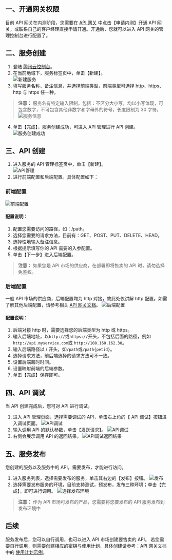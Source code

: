 ## 一、开通网关权限
目前 API 网关在内测阶段，您需要在 [API 网关](https://cloud.tencent.com/product/apigateway) 中点击【申请内测】开通 API 网关，或联系自己的客户经理直接申请开通。开通后，您就可以进入 API 网关的管理控制台进行配置了。

## 二、服务创建
1. 登陆 [腾讯云控制台](https://console.cloud.tencent.com/apigateway)。     
2. 在当前地域下，服务标签页中，单击【新建】。    
![新建服务](https://i.imgur.com/DsnOFaH.png)   
3. 填写服务名称、备注信息，并选择前端类型，前端类型可选择 http、https、http 与 https 任一种。   
> **注意：**
> 服务名有特定输入限制，包括：不区分大小写，均以小写体现，可包含数字，不可包含其他非数字和字母外的符号，长度限制为 30 字符。    
![服务信息](https://i.imgur.com/lG0WNAh.png)      
4. 单击【完成】，服务创建成功，可进入 API 管理进行 API 创建。    
![服务创建成功](https://i.imgur.com/pLKCOm4.png)     

## 三、API 创建
1. 进入服务的 API 管理标签页中，单击【新建】。  
![API管理](https://mc.qcloudimg.com/static/img/56bce6c0f4aba860ec59b7f2717f4add/2017-12-07_111034.png)   
2. 进行前端配置和后端配置。具体配置如下：   

### 前端配置      
![前端配置](https://mc.qcloudimg.com/static/img/ba08243de0d7555952116c0699ce29a2/2017-12-07_111326.png)
#### 配置说明：
1. 配置您需要访问的路径，如：/path。   
2. 选择您需要的请求方法，目前有：GET、POST、PUT、DELETE、HEAD。   
3. 选择性地输入备注信息。   
4. 根据提示填写你的 API 需要的入参配置。   
5. 单击【下一步】进入后端配置。   
> **注意：**
如果您是 API 市场的供应商，在部署即将售卖的 API 时，请勿选择免鉴权。

### 后端配置
一般 API 市场的供应商，后端配置均为 http 对接，故此处仅讲解 http 配置。如需了解其他后端配置，请参考相关 [API 网关文档](/document/product/628)。
![后端配置](https://mc.qcloudimg.com/static/img/a847cc675cdedc33c31c0782c37bab8e/2017-12-07_112422.png)
#### 配置说明：   
1. 后端对接 http 时，需要选择您的后端类型为 http 或 https。    
2. 输入后端地址，以`http://`或`https://`开头，不包括后面的路径，例如`http://api.myservice.com`或 `http://108.160.162.30`。    
3. 输入后端路径以 / 开头，如`/path`或`/path{petid}`。   
4. 选择请求方法，前后端选择的请求方法可不一致。   
5. 设置后端超时时间。   
6. 设置映射前端的后端参数。   
7. 单击【完成】保存即可。   


## 四、API 调试
当 API 创建完成后，您可对 API 进行调试。
1. 进入 API 管理页面，选择需要调试的 API，单击右上角的【 API 调试】按钮进入调试页面。
![API调试](https://i.imgur.com/G6nTTsP.png)
2. 输入调用 API 的默认参数，单击【发送请求】。
![API调试](https://i.imgur.com/quIudJS.png)
3. 右侧会展示调用 API 的返回结果。
![API调试返回结果](https://i.imgur.com/JRSy6my.png)

## 五、服务发布
您创建的服务以及服务中的 API，需要发布，才能进行访问。
1. 进入服务列表，选择需要发布的服务，单击其右边的【发布】按钮。
![发布](https://i.imgur.com/u2b5FBa.png)
2. 选择需要发布服务的环境，目前支持测试，预发布，发布三种环境；单击【完成】，即可进行调用。
![选择发布环境](https://i.imgur.com/HO62H0y.png)
> **注意：**
作为 API 市场可发布的产品，您需要将您要发布的 API 服务发布到发布环境中
## 后续
服务发布后，您可以自行调用，也可以进入 API 市场创建要售卖的 API。
若您需要自行调用，则需要创建相应的密钥与使用计划，具体创建请参考：API 网关文档中的 [使用计划示例](/document/product/628/11816)。
